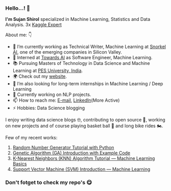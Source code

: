 ### Hello...! 👋

**I'm Sujan Shirol** specialized in Machine Learning, Statistics and Data Analysis. 3x [Kaggle Expert](https://www.kaggle.com/sujan97)

About me: 👇

- 🎯 I’m currently working as Technical Writer, Machine Learning at  [Snorkel AI](https://www.linkedin.com/company/snorkel-ai/mycompany/), one of the emerging companies in Silicon Valley.
- 🥇 Interned at  [Towards AI](https://www.linkedin.com/company/towards-artificial-intelligence/) as Software Engineer, Machine Learning.
- 📚 Pursuing Masters of Technology in Data Science and Machine Learning at [PES University, India](https://pes.edu).
- 🌍 Check out my [website](https://sujan-shirol.wixsite.com/resume).
- 🚀 I’m also looking for long-term internships in Machine Learning / Deep Learning
- 💬 Currently working on NLP projects.
- 📫 How to reach me: [E-mail](mailto:sshirol73@gmail.com), [LinkedIn](https://www.linkedin.com/in/sujan-shirol/)(More Active)
- ⚡ Hobbies: Data Science blogging

I enjoy writing data science blogs 🤓, contributing to open source 📖, working on new projects and of course playing basket ball 🏀 and long bike rides 🏍️.

Few of my recent works:
1. [Random Number Generator Tutorial with Python](https://pub.towardsai.net/random-number-generator-tutorial-with-python-3b35986132c7?source=friends_link&sk=c70b98e0e7e3fdc089afcefd1ff66d32)
2. [Genetic Algorithm (GA) Introduction with Example Code](https://pub.towardsai.net/genetic-algorithm-ga-introduction-with-example-code-e59f9bc58eaf?source=friends_link&sk=9354f7181d726dd0c005301129dda9e9)
3. [K-Nearest Neighbors (KNN) Algorithm Tutorial — Machine Learning Basics](https://pub.towardsai.net/k-nearest-neighbors-knn-algorithm-tutorial-machine-learning-basics-ml-ec6756d3e0ac?source=friends_link&sk=4ab6eec752ef4293bad0e490eb3ca864)
4. [Support Vector Machine (SVM) Introduction — Machine Learning](https://pub.towardsai.net/support-vector-machine-svm-introduction-machine-learning-8c56b7da63f1?source=friends_link&sk=fa4eff1d93971e1903784ffe156f5567)

### Don't fotget to check my repo's 😋

